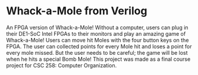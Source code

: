 # Whack-a-Mole from Verilog
An FPGA version of Whack-a-Mole! Without a computer, users can plug in their DE1-SoC Intel FPGAs to their monitors and play an amazing game of Whack-a-Mole! Users can move hit Moles with the four button keys on the FPGA. The user can collected points for every Mole hit and loses a point for every mole missed. But the user needs to be careful; the game will be lost when he hits a special Bomb Mole! This project was made as a final course project for CSC 258: Computer Organization.
